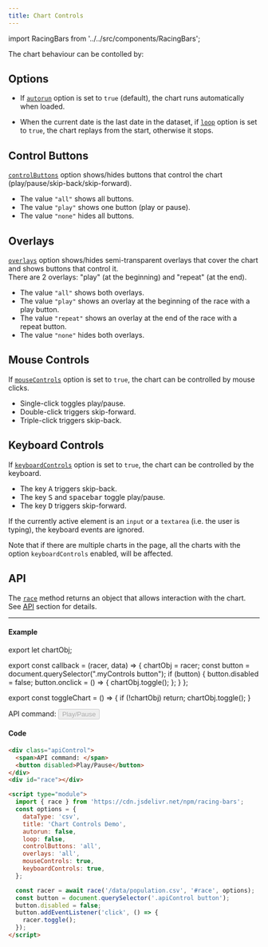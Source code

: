```yaml
---
title: Chart Controls
---
```


import RacingBars from '../../src/components/RacingBars';

The chart behaviour can be contolled by:

## Options

- If [`autorun`](../documentation/options.md#autorun) option is set to `true` (default), the chart runs automatically when loaded.

- When the current date is the last date in the dataset, if [`loop`](../documentation/options.md#loop) option is set to `true`, the chart replays from the start, otherwise it stops.

## Control Buttons

[`controlButtons`](../documentation/options.md#controlbuttons) option shows/hides buttons that control the chart (play/pause/skip-back/skip-forward).

- The value `"all"` shows all buttons.
- The value `"play"` shows one button (play or pause).
- The value `"none"` hides all buttons.

## Overlays

[`overlays`](../documentation/options.md#overlays) option shows/hides semi-transparent overlays that cover the chart and shows buttons that control it.  
There are 2 overlays: "play" (at the beginning) and "repeat" (at the end).

- The value `"all"` shows both overlays.
- The value `"play"` shows an overlay at the beginning of the race with a play button.
- The value `"repeat"` shows an overlay at the end of the race with a repeat button.
- The value `"none"` hides both overlays.

## Mouse Controls

If [`mouseControls`](../documentation/options.md#mousecontrols) option is set to `true`, the chart can be controlled by mouse clicks.

- Single-click toggles play/pause.
- Double-click triggers skip-forward.
- Triple-click triggers skip-back.

## Keyboard Controls

If [`keyboardControls`](../documentation/options.md#keyboardcontrols) option is set to `true`, the chart can be controlled by the keyboard.

- The key <kbd>A</kbd> triggers skip-back.
- The key <kbd>S</kbd> and <kbd>spacebar</kbd> toggle play/pause.
- The key <kbd>D</kbd> triggers skip-forward.

If the currently active element is an `input` or a `textarea` (i.e. the user is typing), the keyboard events are ignored.

Note that if there are multiple charts in the page, all the charts with the option `keyboardControls` enabled, will be affected.

## API

The [`race`](../documentation/api.md#race) method returns an object that allows interaction with the chart.
See [API](../documentation/api.md#race) section for details.

---

#### Example

export let chartObj;

export const callback = (racer, data) => {
chartObj = racer;
const button = document.querySelector(".myControls button");
if (button) {
button.disabled = false;
button.onclick = () => {
chartObj.toggle();
};
}
};

export const toggleChart = () => {
if (!chartObj) return;
chartObj.toggle();
}

<div className="myControls" style={{margin: '30px'}}>
  <span>API command: </span><button className="toggle" disabled>Play/Pause</button>
</div>

<div className="gallery">
  <RacingBars
    dataUrl="/data/population.csv"
    dataType="csv"
    title="Chart Controls Demo"
    autorun={false}
    loop={false}
    controlButtons="all"
    overlays="all"
    mouseControls={true}
    keyboardControls={true}
    callback={callback}
    showCode={false}
  />
</div>

#### Code

```html
<div class="apiControl">
  <span>API command: </span>
  <button disabled>Play/Pause</button>
</div>
<div id="race"></div>

<script type="module">
  import { race } from 'https://cdn.jsdelivr.net/npm/racing-bars';
  const options = {
    dataType: 'csv',
    title: 'Chart Controls Demo',
    autorun: false,
    loop: false,
    controlButtons: 'all',
    overlays: 'all',
    mouseControls: true,
    keyboardControls: true,
  };

  const racer = await race('/data/population.csv', '#race', options);
  const button = document.querySelector('.apiControl button');
  button.disabled = false;
  button.addEventListener('click', () => {
    racer.toggle();
  });
</script>
```
